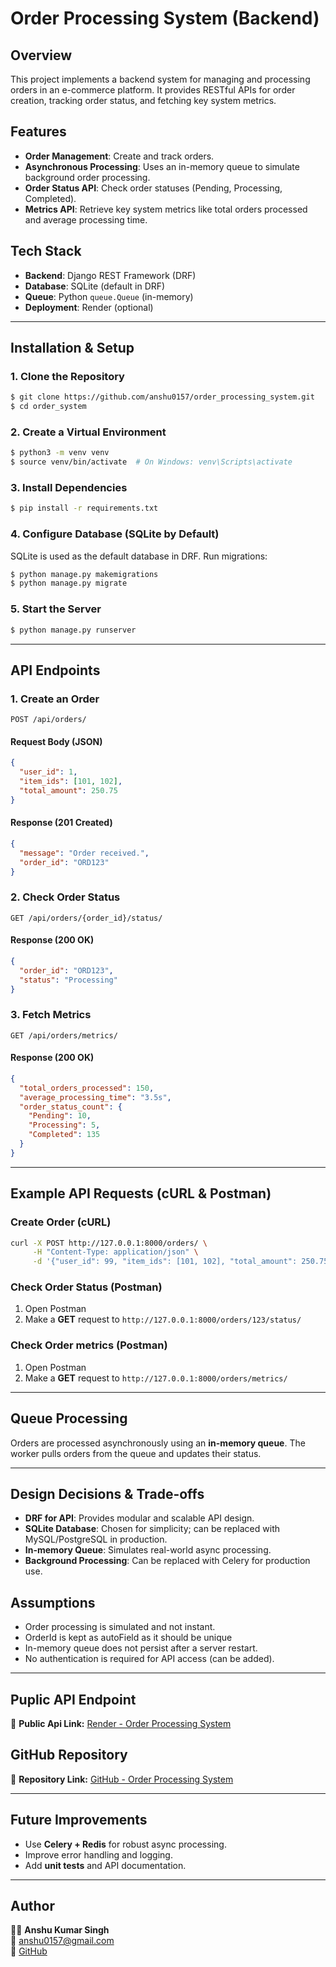 # Order Processing System (Backend)

## Overview
This project implements a backend system for managing and processing orders in an e-commerce platform. It provides RESTful APIs for order creation, tracking order status, and fetching key system metrics.

## Features
- **Order Management**: Create and track orders.
- **Asynchronous Processing**: Uses an in-memory queue to simulate background order processing.
- **Order Status API**: Check order statuses (Pending, Processing, Completed).
- **Metrics API**: Retrieve key system metrics like total orders processed and average processing time.

## Tech Stack
- **Backend**: Django REST Framework (DRF)
- **Database**: SQLite (default in DRF)
- **Queue**: Python `queue.Queue` (in-memory)
- **Deployment**: Render (optional)

---

## Installation & Setup
### 1. Clone the Repository
```sh
$ git clone https://github.com/anshu0157/order_processing_system.git
$ cd order_system
```

### 2. Create a Virtual Environment
```sh
$ python3 -m venv venv
$ source venv/bin/activate  # On Windows: venv\Scripts\activate
```

### 3. Install Dependencies
```sh
$ pip install -r requirements.txt
```

### 4. Configure Database (SQLite by Default)
SQLite is used as the default database in DRF.
Run migrations:
```sh
$ python manage.py makemigrations
$ python manage.py migrate
```

### 5. Start the Server
```sh
$ python manage.py runserver
```

---

## API Endpoints

### 1. **Create an Order**
```http
POST /api/orders/
```
#### Request Body (JSON)
```json
{
  "user_id": 1,
  "item_ids": [101, 102],
  "total_amount": 250.75
}
```
#### Response (201 Created)
```json
{
  "message": "Order received.",
  "order_id": "ORD123"
}
```

### 2. **Check Order Status**
```http
GET /api/orders/{order_id}/status/
```
#### Response (200 OK)
```json
{
  "order_id": "ORD123",
  "status": "Processing"
}
```

### 3. **Fetch Metrics**
```http
GET /api/orders/metrics/
```
#### Response (200 OK)
```json
{
  "total_orders_processed": 150,
  "average_processing_time": "3.5s",
  "order_status_count": {
    "Pending": 10,
    "Processing": 5,
    "Completed": 135
  }
}
```

---

## Example API Requests (cURL & Postman)
### Create Order (cURL)
```sh
curl -X POST http://127.0.0.1:8000/orders/ \
     -H "Content-Type: application/json" \
     -d '{"user_id": 99, "item_ids": [101, 102], "total_amount": 250.75}'
```

### Check Order Status (Postman)
1. Open Postman
2. Make a **GET** request to `http://127.0.0.1:8000/orders/123/status/`

### Check Order metrics (Postman)
1. Open Postman
2. Make a **GET** request to `http://127.0.0.1:8000/orders/metrics/`

---

## Queue Processing
Orders are processed asynchronously using an **in-memory queue**. The worker pulls orders from the queue and updates their status.


---

## Design Decisions & Trade-offs
- **DRF for API**: Provides modular and scalable API design.
- **SQLite Database**: Chosen for simplicity; can be replaced with MySQL/PostgreSQL in production.
- **In-memory Queue**: Simulates real-world async processing.
- **Background Processing**: Can be replaced with Celery for production use.

## Assumptions
- Order processing is simulated and not instant.
- OrderId is kept as autoField as it should be unique
- In-memory queue does not persist after a server restart.
- No authentication is required for API access (can be added).

---

## Puplic API Endpoint
🔗 **Public Api Link:** [Render - Order Processing System](https://order-processing-system-mzkq.onrender.com/orders/)

## GitHub Repository
🔗 **Repository Link:** [GitHub - Order Processing System](https://github.com/anshu0157/order_processing_system)

---

## Future Improvements
- Use **Celery + Redis** for robust async processing.
- Improve error handling and logging.
- Add **unit tests** and API documentation.

---

## Author
👨‍💻 **Anshu Kumar Singh**  
📧 anshu0157@gmail.com  
🔗 [GitHub](https://github.com/anshu0157)

